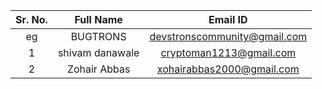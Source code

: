 | Sr. No. |    Full Name    |           Email ID           |
| :-----: | :-------------: | :--------------------------: |
|   eg    |    BUGTRONS     | devstronscommunity@gmail.com |
|    1    | shivam danawale |   cryptoman1213@gmail.com    |
|    2    | Zohair Abbas    |   xohairabbas2000@gmail.com  |
